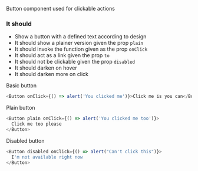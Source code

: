 Button component used for clickable actions

### It should

- Show a button with a defined text according to design
- It should show a plainer version given the prop `plain`
- It should invoke the function given as the prop `onClick`
- It should act as a link given the prop `to`
- It should not be clickable given the prop `disabled`
- It should darken on hover
- It should darken more on click

Basic button

```js
<Button onClick={() => alert('You clicked me')}>Click me is you can</Button>
```

Plain button

```js
<Button plain onClick={() => alert('You clicked me too')}>
  Click me too please
</Button>
```

Disabled button

```js
<Button disabled onClick={() => alert("Can't click this")}>
  I'm not available right now
</Button>
```
